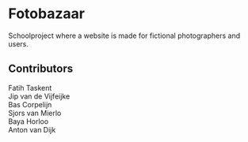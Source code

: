 # Fotobazaar

Schoolproject where a website is made for fictional photographers and users.

## Contributors
Fatih Taskent  
Jip van de Vijfeijke  
Bas Corpelijn  
Sjors van Mierlo  
Baya Horloo  
Anton van Dijk  
